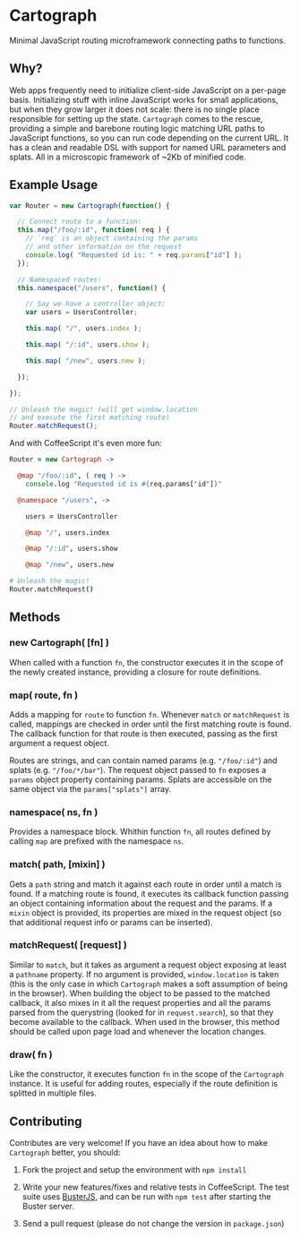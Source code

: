 # Cartograph

Minimal JavaScript routing microframework connecting paths to functions.


## Why?

Web apps frequently need to initialize client-side JavaScript on a per-page
basis. Initializing stuff with inline JavaScript works for small applications,
but when they grow larger it does not scale: there is no single place
responsible for setting up the state. `Cartograph` comes to the rescue,
providing a simple and barebone routing logic matching URL paths to JavaScript
functions, so you can run code depending on the current URL. It has a clean and
readable DSL with support for named URL parameters and splats. All in a
microscopic framework of ~2Kb of minified code.


## Example Usage

```javascript
var Router = new Cartograph(function() {

  // Connect route to a function:
  this.map("/foo/:id", function( req ) {
    // `req` is an object containing the params
    // and other information on the request
    console.log( "Requested id is: " + req.params["id"] );
  });

  // Namespaced routes:
  this.namespace("/users", function() {

    // Say we have a controller object:
    var users = UsersController;

    this.map( "/", users.index );

    this.map( "/:id", users.show );

    this.map( "/new", users.new );

  });

});

// Unleash the magic! (will get window.location
// and execute the first matching route)
Router.matchRequest();
```

And with CoffeeScript it's even more fun:

```coffeescript
Router = new Cartograph ->

  @map "/foo/:id", ( req ) ->
    console.log "Requested id is #{req.params['id']}"

  @namespace "/users", ->

    users = UsersController

    @map "/", users.index

    @map "/:id", users.show

    @map "/new", users.new

# Unleash the magic!
Router.matchRequest()
```


## Methods

### new Cartograph( [fn] )

When called with a function `fn`, the constructor executes it in the scope of
the newly created instance, providing a closure for route definitions.

### map( route, fn )

Adds a mapping for `route` to function `fn`. Whenever `match` or
`matchRequest` is called, mappings are checked in order until the first
matching route is found. The callback function for that route is then executed,
passing as the first argument a request object.

Routes are strings, and can contain named params (e.g.  `"/foo/:id"`) and
splats (e.g. `"/foo/*/bar"`). The request object passed to `fn` exposes a
`params` object property containing params. Splats are accessible on the same
object via the `params["splats"]` array.

### namespace( ns, fn )

Provides a namespace block. Whithin function `fn`, all routes defined by
calling `map` are prefixed with the namespace `ns`.

### match( path, [mixin] )

Gets a `path` string and match it against each route in order until a match
is found. If a matching route is found, it executes its callback function
passing an object containing information about the request and the params. If a
`mixin` object is provided, its properties are mixed in the request object (so
that additional request info or params can be inserted).

### matchRequest( [request] )

Similar to `match`, but it takes as argument a request object exposing at least
a `pathname` property. If no argument is provided, `window.location` is taken
(this is the only case in which `Cartograph` makes a soft assumption of being
in the browser). When building the object to be passed to the matched callback,
it also mixes in it all the request properties and all the params parsed from
the querystring (looked for in `request.search`), so that they become available
to the callback. When used in the browser, this method should be called upon
page load and whenever the location changes.

### draw( fn )

Like the constructor, it executes function `fn` in the scope of the
`Cartograph` instance. It is useful for adding routes, especially if the route
definition is splitted in multiple files.


## Contributing

Contributes are very welcome! If you have an idea about how to make
`Cartograph` better, you should:

  1. Fork the project and setup the environment with `npm install`

  2. Write your new features/fixes and relative tests in CoffeeScript. The test
     suite uses [BusterJS](http://busterjs.org), and can be run with `npm test`
     after starting the Buster server.

  3. Send a pull request (please do not change the version in `package.json`)
